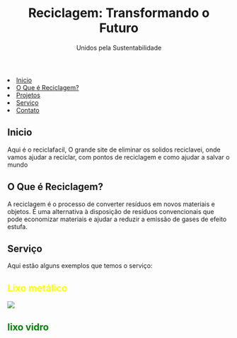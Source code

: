 <!DOCTYPE html> 
<html lang="pt-br">
<head>
    <meta charset="UTF-8">
    <meta name="viewport" content="width=device-width, initial-scale=1.0">

</head>
<body>
    <header>
        <h1>Reciclagem: Transformando o Futuro</h1>
        <p>Unidos pela Sustentabilidade</p>
    </header>
    <nav>
    <li><a href="#Inicio">Inicio</a></li>
    <li><a href="#o-que-e">O Que é Reciclagem?</a></li>
    <li><a href="#projetos">Projetos</a></li>
    <li><a href="#Serviço">Serviço</a></li>
    <li><a href="#contato">Contato</a></li>
    </nav>
    <div class="container">
        <section id="Inicio">
            <h2>Inicio</h2>
            <p>Aqui é o reciclafacil, O grande site de eliminar os solidos reciclavei, onde vamos ajudar a reciclar, com pontos de reciclagem e como ajudar a salvar o mundo</p>
        </section>
        <section id="o-que-e">
            <h2>O Que é Reciclagem?</h2>
            <p>A reciclagem é o processo de converter resíduos em novos materiais e objetos. É uma alternativa à disposição de resíduos convencionais que pode economizar materiais e ajudar a reduzir a emissão de gases de efeito estufa.</p>
        </section>
        <section id="Serviço">
            <h2>Serviço</h2>
            <p>Aqui estão alguns exemplos que temos o serviço:</p>
             <h2 style="color: yellow">Lixo metálico</h2>                                                                                   <div>
    <img src="https://cdn.discordapp.com/attachments/1018992738349355059/1280943589911691356/image.png?ex=66d9eb2e&is=66d899ae&hm=fe677b5e116c603c5401f2cd5e45d7dcf256b410a9b805c7fd057e97ac7511a0&"
        </div>

<div>
<h2 style="color: green;">lixo vidro</h2>
<img spc="https://cdn.discordapp.com/attachments/1018992738349355059/1280943086700072990/image.png?ex=66d9eab6&is=66d89936&hm=767a53676a183ca9591097b99c3c880814fa5a49ec8d1e4b9e05fd74df1df7f3&"  


</div> 
   
   
   
   
   
   
   
   
   
   

